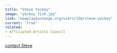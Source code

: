```yaml
---
title: "Steve Yockey"
image: "yockey_fish.jpg"
link: "newplayexchange.org/users/158/steve-yockey"
current: "true"
related:
- Affiliated Artists Council
---
```


<a href="mailto:steveyockey76@gmail.com" rel="nofollow">contact Steve</a>

